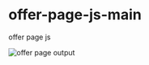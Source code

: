 # offer-page-js-main
 offer page js

 ![offer page output](https://github.com/krupesh788/offer-page-js-main/assets/71176180/7f3db411-8a3a-4d5d-bdff-3079f18c00a3)

